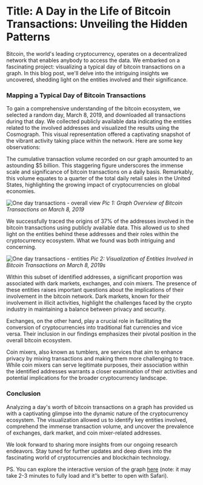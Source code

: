 # Title: A Day in the Life of Bitcoin Transactions: Unveiling the Hidden Patterns

Bitcoin, the world's leading cryptocurrency, operates on a decentralized network that enables anybody to access the data. We embarked on a fascinating project: visualizing a typical day of bitcoin transactions on a graph. In this blog post, we'll delve into the intriguing insights we uncovered, shedding light on the entities involved and their significance.

### Mapping a Typical Day of Bitcoin Transactions

To gain a comprehensive understanding of the bitcoin ecosystem, we selected a random day, March 8, 2019, and downloaded all transactions during that day. We collected publicly available data indicating the entities related to the involved addresses and visualized the results using the Cosmograph. This visual representation offered a captivating snapshot of the vibrant activity taking place within the network. Here are some key observations:

The cumulative transaction volume recorded on our graph amounted to an astounding $5 billion. This staggering figure underscores the immense scale and significance of bitcoin transactions on a daily basis. Remarkably, this volume equates to a quarter of the total daily retail sales in the United States, highlighting the growing impact of cryptocurrencies on global economies.

![One day transactions - overall view](https://github.com/kpaveliev/cosmograph_docusaurus/assets/6072307/6ff0ff68-1149-49a9-944d-1b4ce63f4f6c)
*Pic 1: Graph Overview of Bitcoin Transactions on March 8, 2019*

We successfully traced the origins of 37% of the addresses involved in the bitcoin transactions using publicly available data. This allowed us to shed light on the entities behind these addresses and their roles within the cryptocurrency ecosystem. What we found was both intriguing and concerning.

![One day transactions - entities](https://github.com/kpaveliev/cosmograph_docusaurus/assets/6072307/226a4591-7edd-497a-b91a-bce1334d6383)
*Pic 2: Visualization of Entities Involved in Bitcoin Transactions on March 8, 2019s*

Within this subset of identified addresses, a significant proportion was associated with dark markets, exchanges, and coin mixers. The presence of these entities raises important questions about the implications of their involvement in the bitcoin network. Dark markets, known for their involvement in illicit activities, highlight the challenges faced by the crypto industry in maintaining a balance between privacy and security.

Exchanges, on the other hand, play a crucial role in facilitating the conversion of cryptocurrencies into traditional fiat currencies and vice versa. Their inclusion in our findings emphasizes their pivotal position in the overall bitcoin ecosystem.

Coin mixers, also known as tumblers, are services that aim to enhance privacy by mixing transactions and making them more challenging to trace. While coin mixers can serve legitimate purposes, their association within the identified addresses warrants a closer examination of their activities and potential implications for the broader cryptocurrency landscape.

### Conclusion

Analyzing a day's worth of bitcoin transactions on a graph has provided us with a captivating glimpse into the dynamic nature of the cryptocurrency ecosystem. The visualization allowed us to identify key entities involved, comprehend the immense transaction volume, and uncover the prevalence of exchanges, dark market, and coin mixer-related addresses.

We look forward to sharing more insights from our ongoing research endeavors. Stay tuned for further updates and deep dives into the fascinating world of cryptocurrencies and blockchain technology.

PS. You can explore the interactive version of the graph [here](https://cosmograph.app/run/?data=https://cosmograph.app/data/each_10_txs_greater_5btc.csv&meta=https://cosmograph.app/data/common_spending_meta.csv) (note: it may take 2-3 minutes to fully load and it’’s better to open with Safari).
